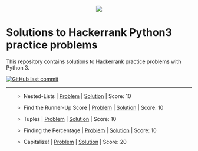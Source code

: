 <p align="center"><img src="https://i0.wp.com/gradsingames.com/wp-content/uploads/2016/05/856771_668224053197841_1943699009_o.png" ></p>

# Solutions to Hackerrank Python3 practice problems

This repository contains solutions to Hackerrank practice problems with Python 3.

[![GitHub last commit](https://img.shields.io/github/last-commit/christiangobin/hackerrank_py?style=plastic)](https://github.com/christiangobin/hackerrank_py)

<hr>
<ul>
  
  - Nested-Lists | [Problem](https://www.hackerrank.com/challenges/nested-list/problem) | [Solution](https://github.com/ChristianGobin/hackerrank_py/blob/master/nested_list_soln.py) | Score: 10
  
  - Find the Runner-Up Score | [Problem](https://www.hackerrank.com/challenges/find-second-maximum-number-in-a-list/problem) | [Solution](https://github.com/ChristianGobin/hackerrank_py/blob/master/runner_up_soln.py) | Score: 10
  
  - Tuples | [Problem](https://www.hackerrank.com/challenges/python-tuples/problem) | [Solution](https://github.com/ChristianGobin/hackerrank_py/blob/master/tuples_soln.py) | Score: 10

- Finding the Percentage | [Problem](https://www.hackerrank.com/challenges/finding-the-percentage/problem) | [Solution](https://github.com/ChristianGobin/hackerrank_py/blob/master/percentage_soln.py) | Score: 10

- Capitalize! | [Problem](https://www.hackerrank.com/challenges/capitalize/problem) | [Solution](https://github.com/ChristianGobin/hackerrank_py/blob/master/capitalize_soln.py) | Score: 20

</ul>
